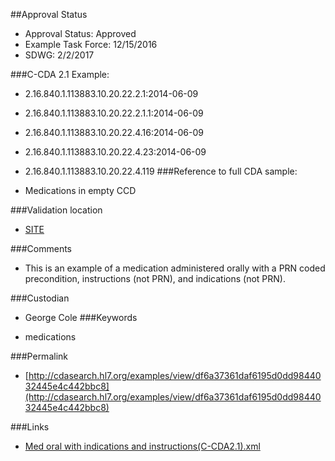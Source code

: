##Approval Status 

* Approval Status: Approved
* Example Task Force: 12/15/2016
* SDWG: 2/2/2017

###C-CDA 2.1 Example:

* 2.16.840.1.113883.10.20.22.2.1:2014-06-09

* 2.16.840.1.113883.10.20.22.2.1.1:2014-06-09

* 2.16.840.1.113883.10.20.22.4.16:2014-06-09

* 2.16.840.1.113883.10.20.22.4.23:2014-06-09
* 2.16.840.1.113883.10.20.22.4.119
###Reference to full CDA sample:
* Medications in empty CCD


###Validation location

* [SITE](https://sitenv.org/sandbox-ccda/ccda-validator)


###Comments

* This is an example of a medication administered orally with a PRN coded precondition, instructions (not PRN), and indications (not PRN).

###Custodian

* George Cole
###Keywords

* medications

###Permalink

* [http://cdasearch.hl7.org/examples/view/df6a37361daf6195d0dd9844032445e4c442bbc8](http://cdasearch.hl7.org/examples/view/df6a37361daf6195d0dd9844032445e4c442bbc8)

###Links

* [Med oral with indications and instructions(C-CDA2.1).xml](https://github.com/HL7/C-CDA-Examples/tree/master/Medications/Med%20oral%20with%20indications%20and%20instructions/Med%20oral%20with%20indications%20and%20instructions%28C-CDA2.1%29.xml)
